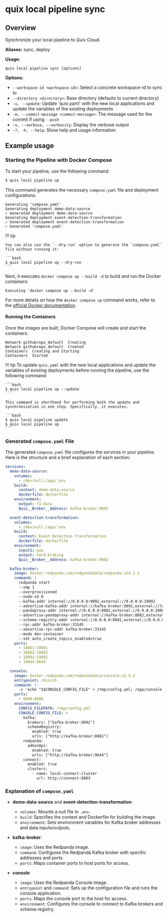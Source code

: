 # quix local pipeline sync

## Overview

Synchronize your local pipeline to Quix Cloud.

**Aliases:**  sync, deploy

**Usage:**
 
```
quix local pipeline sync [options]
```

**Options:**

- `--workspace-id <workspace-id>`:          Select a concrete workspace-id to sync to
- `--directory <directory>`:                Base directory (defaults to current directory)
- `-u, --update`:                         Update 'quix.yaml' with the new local applications and update the variables of the existing deployments
- `-m, --commit-message <commit-message>`:  The message used for the commit if using `--push`
- `-v, --verbose, --verbosity`:           Display the verbose output
- `-?, -h, --help`:                       Show help and usage information

## Example usage

### Starting the Pipeline with Docker Compose

To start your pipeline, use the following command:

```bash
$ quix local pipeline up
```

This command generates the necessary `compose.yaml` file and deployment configurations:

```
Generating 'compose.yaml'
Generating deployment demo-data-source
✓ Generated deployment demo-data-source
Generating deployment event-detection-transformation
✓ Generated deployment event-detection-transformation
✓ Generated 'compose.yaml'
```

!!! tip

    You can also use the `--dry-run` option to generate the `compose.yaml` file without running it:

    ```bash
    $ quix local pipeline up --dry-run
    ```

Next, it executes `docker compose up --build -d` to build and run the Docker containers:

```text
Executing 'docker compose up --build -d'
```

For more details on how the `docker compose up` command works, refer to the [official Docker documentation](https://docs.docker.com/reference/cli/docker/compose/up/).

#### Running the Containers

Once the images are built, Docker Compose will create and start the containers:

```text
Network githubrepo_default  Creating
Network githubrepo_default  Created
Containers  Creating and Starting
Containers  Started
```

!!! tip
    To update `quix.yaml` with the new local applications and update the variables of existing deployments before running the pipeline, use the following command:

    ```bash
    $ quix local pipeline up --update
    ```

    This command is shorthand for performing both the update and synchronization in one step. Specifically, it executes:

    ```bash
    $ quix local pipeline update
    $ quix local pipeline up
    ```

### Generated `compose.yaml` File

The generated `compose.yaml` file configures the services in your pipeline. Here is the structure and a brief explanation of each section:

```yaml
services:
  demo-data-source:
    volumes:
      - /dev/null:/app/.env
    build:
      context: demo-data-source
      dockerfile: dockerfile
    environment:
      output: f1-data
      Quix__Broker__Address: kafka-broker:9092

  event-detection-transformation:
    volumes:
      - /dev/null:/app/.env
    build:
      context: Event Detection Transformation
      dockerfile: dockerfile
    environment:
      input1: aaa
      output: hard-braking
      Quix__Broker__Address: kafka-broker:9092

  kafka-broker:
    image: docker.redpanda.com/redpandadata/redpanda:v24.1.1
    command: |
      redpanda start
      --smp 1
      --overprovisioned
      --node-id 0
      --kafka-addr internal://0.0.0.0:9092,external://0.0.0.0:19092
      --advertise-kafka-addr internal://kafka-broker:9092,external://localhost:19092
      --pandaproxy-addr internal://0.0.0.0:8082,external://0.0.0.0:18082
      --advertise-pandaproxy-addr internal://kafka-broker:8082,external://localhost:18082
      --schema-registry-addr internal://0.0.0.0:8081,external://0.0.0.0:18081
      --rpc-addr kafka-broker:33145
      --advertise-rpc-addr kafka-broker:33145
      --mode dev-container
      --set auto_create_topics_enabled=true
    ports:
      - 18081:18081
      - 18082:18082
      - 19092:19092
      - 19644:9644

  console:
    image: docker.redpanda.com/redpandadata/console:v2.5.2
    entrypoint: /bin/sh
    command: |-
      -c 'echo "$$CONSOLE_CONFIG_FILE" > /tmp/config.yml; /app/console'
    ports:
      - 8080:8080
    environment:
      CONFIG_FILEPATH: /tmp/config.yml
      CONSOLE_CONFIG_FILE: >
        kafka:
          brokers: ["kafka-broker:9092"]
          schemaRegistry:
            enabled: true
            urls: ["http://kafka-broker:8081"]
        redpanda:
          adminApi:
            enabled: true
            urls: ["http://kafka-broker:9644"]
        connect:
          enabled: true
          clusters:
            - name: local-connect-cluster
              url: http://connect:8083
```

### Explanation of `compose.yaml`

- **demo-data-source** and **event-detection-transformation**:
  - `volumes`: Mounts a null file to `.env`.
  - `build`: Specifies the context and Dockerfile for building the image.
  - `environment`: Sets environment variables for Kafka broker addresses and data inputs/outputs.

- **kafka-broker**:
  - `image`: Uses the Redpanda image.
  - `command`: Configures the Redpanda Kafka broker with specific addresses and ports.
  - `ports`: Maps container ports to host ports for access.

- **console**:
  - `image`: Uses the Redpanda Console image.
  - `entrypoint` and `command`: Sets up the configuration file and runs the console application.
  - `ports`: Maps the console port to the host for access.
  - `environment`: Configures the console to connect to Kafka brokers and schema registry.
